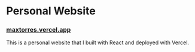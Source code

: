 # Personal Website

### [maxtorres.vercel.app](https://maxtorres.vercel.app)

This is a personal website that I built with React and deployed with Vercel.
